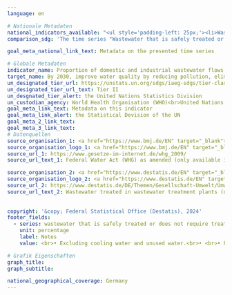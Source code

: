 ```yaml
---
language: en    

# Nationale Metadaten    
national_indicators_available: "<ul style='padding-left: 25px;'><li>Wastewater that is safely treated or does not require treatment</li> <li> Wastewater and cooling water</li></ul>"    
comparison_sdg: 'The time series "Wastewater that is safely treated or does not require treatment" is compliant with the UN metadata. The time series "Wastewater and cooling water" provides additional information.'    

goal_meta_national_link_text: Metadata on the presented time series    

# Globale Metadaten    
indicator_name: Proportion of domestic and industrial wastewater flows safely treated    
target_name: By 2030, improve water quality by reducing pollution, eliminating dumping and minimizing release of hazardous chemicals and materials, halving the proportion of untreated wastewater and substantially increasing recycling and safe reuse globally    
un_designated_tier_url: https://unstats.un.org/sdgs/iaeg-sdgs/tier-classification/    
un_designated_tier_url_text: Tier II    
un_desgnated_tier_alert: the United Nations Statistics Division    
un_custodian_agency: World Health Organisation (WHO)<br>United Nations Human Settlements Programme (UN-Habitat)<br>United Nations Statistics Division (UNSD)    
goal_meta_link_text: Metadata on this indicator    
goal_meta_link_alert: the Statistical Devision of the UN    
goal_meta_2_link_text:     
goal_meta_3_link_text:         
# Datenquellen
source_organisation_1: <a href="https://www.bmj.de/EN" target="_blank"> Federal Ministry of Justice and the Federal Office of Justice </a>
source_organisation_logo_1: <a href="https://www.bmj.de/EN" target="_blank"><img src="https://sdg-indikatoren.de/public/OrgImgEn/bmj.png" alt="Logo bmj" style="height:60px; width:148px"/></a>
source_url_1: https://www.gesetze-im-internet.de/whg_2009/
source_url_text_1: Federal Water Act (WHG) as amended (only available in German)

source_organisation_2: <a href="https://www.destatis.de/EN" target="_blank"> Federal Statistical Office (Destatis) </a>
source_organisation_logo_2: <a href="https://www.destatis.de/EN" target="_blank"><img src="https://sdg-indikatoren.de/public/OrgImgEn/destatis.png" alt="Logo destatis" style="height:60px; width:148px"/></a>
source_url_2: https://www.destatis.de/DE/Themen/Gesellschaft-Umwelt/Umwelt/Wasserwirtschaft/_inhalt.html#sprg238684
source_url_text_2: Wastewater treated in wastewater treatment plants (only available in German)
    
    
copyright: '&copy; Federal Statistical Office (Destatis), 2024'    
footer_fields:
  - series: wastewater that is safely treated or does not require treatment
    unit: percentage
    label: Notes
    value: <br>• Excluding cooling water and unused water.<br>• <br>• Percentages partly estimated.    

# Grafik Eigenschaften    
graph_title: 
graph_subtitle:     

national_geographical_coverage: Germany    
---
```


<span></span>